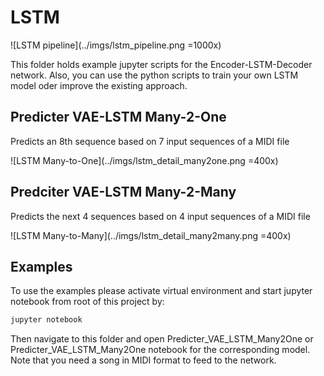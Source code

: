 # LSTM

![LSTM pipeline](../imgs/lstm_pipeline.png =1000x)


This folder holds example jupyter scripts for the Encoder-LSTM-Decoder network. Also, you can use the python scripts to train your own LSTM model oder improve the existing approach.

## Predicter VAE-LSTM Many-2-One
Predicts an 8th sequence based on 7 input sequences of a MIDI file

![LSTM Many-to-One](../imgs/lstm_detail_many2one.png =400x)

## Predciter VAE-LSTM Many-2-Many
Predicts the next 4 sequences based on 4 input sequences of a MIDI file

![LSTM Many-to-Many](../imgs/lstm_detail_many2many.png =400x)

## Examples
To use the examples please activate virtual environment and start jupyter notebook from root of this project by:
```bash
jupyter notebook
```
Then navigate to this folder and open Predicter_VAE_LSTM_Many2One or Predicter_VAE_LSTM_Many2One notebook for the corresponding model. Note that you need a song in MIDI format to feed to the network.


<!-- # Train your own!
## Preprocessing of MIDI files
### 1. Transpose MIDI files
If you have not done this for the autoencoder already, transpose your MIDI files to as many pitches as you would like to play in (max. 60 ~ 5 octaves). (File is in Preprocessors)
```bash
python Transposer.py --file_path path/to/dir --tp_by 30 --tp_step_size 1
```
You will end up with lots of midi files which TpBy** endings, which stands for transposed by.

### 2. Cut MIDI files
Make a copy of your transposed MIDI file folder and now cut them all to the same length.
```bash
python MIDI_file_equalizer.py --file_path path/to/dir
```

### 3. Train and save LSTM model
Go to the LSTM folder and train and save your model with your MIDI files.
```bash
python VAE_LSTM_Many2Many.py
```
or
```bash
python VAE_LSTM_Many2One.py -->
```
